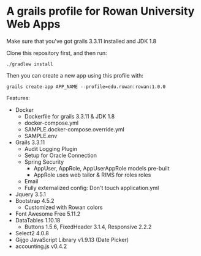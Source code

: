 # A grails profile for Rowan University Web Apps

Make sure that you've got grails 3.3.11 installed and JDK 1.8

Clone this repository first, and then run:

```
./gradlew install
```

Then you can create a new app using this profile with:

```
grails create-app APP_NAME --profile=edu.rowan:rowan:1.0.0
```

Features:

- Docker
  - Dockerfile for grails 3.3.11 & JDK 1.8
  - docker-compose.yml
  - SAMPLE.docker-compose.override.yml
  - SAMPLE.env
- Grails 3.3.11
  - Audit Logging Plugin
  - Setup for Oracle Connection
  - Spring Security
    - AppUser, AppRole, AppUserAppRole models pre-built
    - AppRole uses web tailor & RIMS for roles roles
  - Email
  - Fully externalized config: Don't touch application.yml
- Jquery 3.5.1
- Bootstrap 4.5.2
  - Customized with Rowan colors
- Font Awesome Free 5.11.2
- DataTables 1.10.18
  - Buttons 1.5.6, FixedHeader 3.1.4, Responsive 2.2.2
- Select2 4.0.8
- Gijgo JavaScript Library v1.9.13 (Date Picker)
- accounting.js v0.4.2
